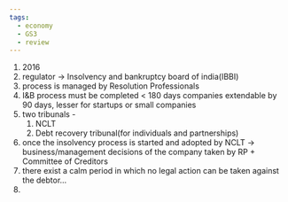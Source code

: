```yaml
---
tags:
  - economy
  - GS3
  - review
---
```

1. 2016
2. regulator -> Insolvency and bankruptcy board of india(IBBI)
3. process is managed by Resolution Professionals
4. I&B process must be completed < 180 days companies extendable by 90 days, lesser for startups or small companies
5. two tribunals - 
	1. NCLT
	2. Debt recovery tribunal(for individuals and partnerships)
6. once the insolvency process is started and adopted by NCLT -> business/management decisions of the company taken by RP + Committee of Creditors
7. there exist a calm period in which no legal action can be taken against the debtor...
8. 